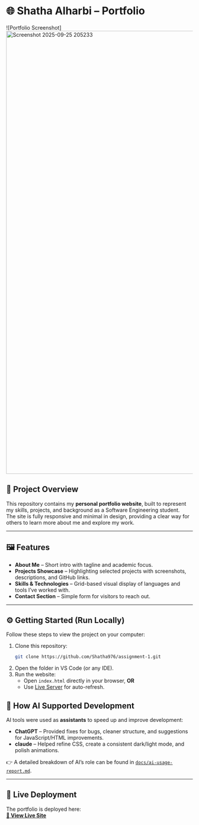 # 🌐 Shatha Alharbi – Portfolio

![Portfolio Screenshot] <img width="1954" height="1197" alt="Screenshot 2025-09-25 205233" src="https://github.com/user-attachments/assets/e7ad6cf6-90b4-499e-85ac-dce7c6d2f9ac" />


## 📌 Project Overview
This repository contains my **personal portfolio website**, built to represent my skills, projects, and background as a Software Engineering student.  
The site is fully responsive and minimal in design, providing a clear way for others to learn more about me and explore my work.  

---

## 🖼️ Features
- **About Me** – Short intro with tagline and academic focus.  
- **Projects Showcase** – Highlighting selected projects with screenshots, descriptions, and GitHub links.  
- **Skills & Technologies** – Grid-based visual display of languages and tools I’ve worked with.  
- **Contact Section** – Simple form for visitors to reach out.  

---

## ⚙️ Getting Started (Run Locally)
Follow these steps to view the project on your computer:

1. Clone this repository:
   ```bash
   git clone https://github.com/Shatha976/assignment-1.git
2. Open the folder in VS Code (or any IDE).
3. Run the website:
    - Open `index.html` directly in your browser, **OR**
    - Use [Live Server](https://marketplace.visualstudio.com/items?itemName=ritwickdey.LiveServer) for auto-refresh.  


## 🤖 How AI Supported Development
AI tools were used as **assistants** to speed up and improve development:

- **ChatGPT** – Provided fixes for bugs, cleaner structure, and suggestions for JavaScript/HTML improvements.  
- **claude** – Helped refine CSS, create a consistent dark/light mode, and polish animations.  

👉 A detailed breakdown of AI’s role can be found in [`docs/ai-usage-report.md`](./docs/ai-usage-report.md).  

---

## 🚀 Live Deployment
The portfolio is deployed here:  
[**🔗 View Live Site**](https://shatha976.github.io/assignment-1/)  
